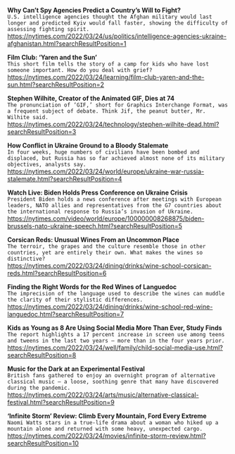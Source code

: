**Why Can’t Spy Agencies Predict a Country’s Will to Fight?**\
`U.S. intelligence agencies thought the Afghan military would last longer and predicted Kyiv would fall faster, showing the difficulty of assessing fighting spirit.`\
https://nytimes.com/2022/03/24/us/politics/intelligence-agencies-ukraine-afghanistan.html?searchResultPosition=1

**Film Club: ‘Yaren and the Sun’**\
`This short film tells the story of a camp for kids who have lost someone important. How do you deal with grief?`\
https://nytimes.com/2022/03/24/learning/film-club-yaren-and-the-sun.html?searchResultPosition=2

**Stephen Wilhite, Creator of the Animated GIF, Dies at 74**\
`The pronunciation of ‘GIF,’ short for Graphics Interchange Format, was a frequent subject of debate. Think Jif, the peanut butter, Mr. Wilhite said.`\
https://nytimes.com/2022/03/24/technology/stephen-wilhite-dead.html?searchResultPosition=3

**How Conflict in Ukraine Ground to a Bloody Stalemate**\
`In four weeks, huge numbers of civilians have been bombed and displaced, but Russia has so far achieved almost none of its military objectives, analysts say.`\
https://nytimes.com/2022/03/24/world/europe/ukraine-war-russia-stalemate.html?searchResultPosition=4

**Watch Live: Biden Holds Press Conference on Ukraine Crisis**\
`President Biden holds a news conference after meetings with European leaders, NATO allies and representatives from the G7 countries about the international response to Russia’s invasion of Ukraine.`\
https://nytimes.com/video/world/europe/100000008268875/biden-brussels-nato-ukraine-speech.html?searchResultPosition=5

**Corsican Reds: Unusual Wines From an Uncommon Place**\
`The terroir, the grapes and the culture resemble those in other countries, yet are entirely their own. What makes the wines so distinctive?`\
https://nytimes.com/2022/03/24/dining/drinks/wine-school-corsican-reds.html?searchResultPosition=6

**Finding the Right Words for the Red Wines of Languedoc**\
`The imprecision of the language used to describe the wines can muddle the clarity of their stylistic differences.`\
https://nytimes.com/2022/03/24/dining/drinks/wine-school-red-wine-languedoc.html?searchResultPosition=7

**Kids as Young as 8 Are Using Social Media More Than Ever, Study Finds**\
`The report highlights a 17 percent increase in screen use among teens and tweens in the last two years — more than in the four years prior.`\
https://nytimes.com/2022/03/24/well/family/child-social-media-use.html?searchResultPosition=8

**Music for the Dark at an Experimental Festival**\
`British fans gathered to enjoy an overnight program of alternative classical music — a loose, soothing genre that many have discovered during the pandemic.`\
https://nytimes.com/2022/03/24/arts/music/alternative-classical-festival.html?searchResultPosition=9

**‘Infinite Storm’ Review: Climb Every Mountain, Ford Every Extreme**\
`Naomi Watts stars in a true-life drama about a woman who hiked up a mountain alone and returned with some heavy, unexpected cargo.`\
https://nytimes.com/2022/03/24/movies/infinite-storm-review.html?searchResultPosition=10

